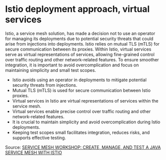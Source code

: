 # Istio deployment approach, virtual services

Istio, a service mesh solution, has made a decision not to use an operator for managing its deployments due to potential security threats that could arise from injections into deployments. Istio relies on mutual TLS (mTLS) for secure communication between its proxies. Within Istio, virtual services serve as virtual representations of services, allowing fine-grained control over traffic routing and other network-related features. To ensure smoother integration, it is important to avoid overcomplication and focus on maintaining simplicity and small test scopes.

- Istio avoids using an operator in deployments to mitigate potential security threats from injections.
- Mutual TLS (mTLS) is used for secure communication between Istio proxies.
- Virtual services in Istio are virtual representations of services within the service mesh.
- Virtual services enable precise control over traffic routing and other network-related features.
- It is crucial to maintain simplicity and avoid overcomplication during Istio deployments.
- Keeping test scopes small facilitates integration, reduces risks, and supports effective testing.

Source: [SERVICE MESH WORKSHOP: CREATE, MANAGE, AND TEST A JAVA SERVICE MESH WITH ISTIO](https://devopscon.io/microservices-software-architecture/service-mesh-workshop-create-manage-and-test-a-java-service-mesh-with-istio/)
